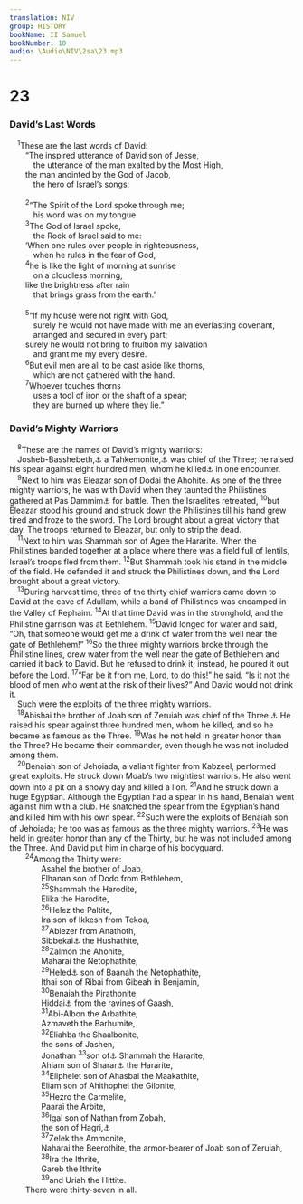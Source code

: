 ```yaml
---
translation: NIV
group: HISTORY
bookName: II Samuel 
bookNumber: 10
audio: \Audio\NIV\2sa\23.mp3
---
```


<div class="title"><h1>23</h1><h3>David’s Last Words </h3></div>
<span class="verse 2sa_23_1"> <sup>1</sup>These are the last words of David: <br/>  “The inspired utterance of David son of Jesse, <br/>   the utterance of the man exalted by the Most High, <br/>  the man anointed by the God of Jacob, <br/>   the hero of Israel’s songs: <br/><br/></span>
<span class="verse 2sa_23_2">  <sup>2</sup>“The Spirit of the Lord spoke through me; <br/>   his word was on my tongue. <br/></span>
<span class="verse 2sa_23_3">  <sup>3</sup>The God of Israel spoke, <br/>   the Rock of Israel said to me: <br/>  ‘When one rules over people in righteousness, <br/>   when he rules in the fear of God, <br/></span>
<span class="verse 2sa_23_4">  <sup>4</sup>he is like the light of morning at sunrise <br/>   on a cloudless morning, <br/>  like the brightness after rain <br/>   that brings grass from the earth.’ <br/><br/></span>
<span class="verse 2sa_23_5">  <sup>5</sup>“If my house were not right with God, <br/>   surely he would not have made with me an everlasting covenant, <br/>   arranged and secured in every part; <br/>  surely he would not bring to fruition my salvation <br/>   and grant me my every desire. <br/></span>
<span class="verse 2sa_23_6">  <sup>6</sup>But evil men are all to be cast aside like thorns, <br/>   which are not gathered with the hand. <br/></span>
<span class="verse 2sa_23_7">  <sup>7</sup>Whoever touches thorns <br/>   uses a tool of iron or the shaft of a spear; <br/>   they are burned up where they lie.” <br/></span>
<div class="title"><h3>David’s Mighty Warriors </h3></div>
<span class="verse 2sa_23_8"> <sup>8</sup>These are the names of David’s mighty warriors: <br/> Josheb-Basshebeth,<a data-toggle="tooltip" data-placement="bottom" title="Hebrew; some Septuagint manuscripts suggest Ish-Bosheth, that is, Esh-Baal (see also 1 Chron. 11:11 Jashobeam ).">⚓</a> a Tahkemonite,<a data-toggle="tooltip" data-placement="bottom" title="Probably a variant of Hakmonite (see 1 Chron. 11:11)">⚓</a> was chief of the Three; he raised his spear against eight hundred men, whom he killed<a data-toggle="tooltip" data-placement="bottom" title="Some Septuagint manuscripts (see also 1 Chron. 11:11); Hebrew and other Septuagint manuscripts Three; it was Adino the Eznite who killed eight hundred men">⚓</a> in one encounter. <br/></span>
<span class="verse 2sa_23_9"> <sup>9</sup>Next to him was Eleazar son of Dodai the Ahohite. As one of the three mighty warriors, he was with David when they taunted the Philistines gathered at Pas Dammim<a data-toggle="tooltip" data-placement="bottom" title="See 1 Chron. 11:13; Hebrew gathered there .">⚓</a> for battle. Then the Israelites retreated, </span>
<span class="verse 2sa_23_10"><sup>10</sup>but Eleazar stood his ground and struck down the Philistines till his hand grew tired and froze to the sword. The Lord brought about a great victory that day. The troops returned to Eleazar, but only to strip the dead. <br/></span>
<span class="verse 2sa_23_11"> <sup>11</sup>Next to him was Shammah son of Agee the Hararite. When the Philistines banded together at a place where there was a field full of lentils, Israel’s troops fled from them. </span>
<span class="verse 2sa_23_12"><sup>12</sup>But Shammah took his stand in the middle of the field. He defended it and struck the Philistines down, and the Lord brought about a great victory. <br/></span>
<span class="verse 2sa_23_13"> <sup>13</sup>During harvest time, three of the thirty chief warriors came down to David at the cave of Adullam, while a band of Philistines was encamped in the Valley of Rephaim. </span>
<span class="verse 2sa_23_14"><sup>14</sup>At that time David was in the stronghold, and the Philistine garrison was at Bethlehem. </span>
<span class="verse 2sa_23_15"><sup>15</sup>David longed for water and said, “Oh, that someone would get me a drink of water from the well near the gate of Bethlehem!” </span>
<span class="verse 2sa_23_16"><sup>16</sup>So the three mighty warriors broke through the Philistine lines, drew water from the well near the gate of Bethlehem and carried it back to David. But he refused to drink it; instead, he poured it out before the Lord. </span>
<span class="verse 2sa_23_17"><sup>17</sup>“Far be it from me, Lord, to do this!” he said. “Is it not the blood of men who went at the risk of their lives?” And David would not drink it. <br/> Such were the exploits of the three mighty warriors. <br/></span>
<span class="verse 2sa_23_18"> <sup>18</sup>Abishai the brother of Joab son of Zeruiah was chief of the Three.<a data-toggle="tooltip" data-placement="bottom" title="Most Hebrew manuscripts (see also 1 Chron. 11:20); two Hebrew manuscripts and Syriac Thirty">⚓</a> He raised his spear against three hundred men, whom he killed, and so he became as famous as the Three. </span>
<span class="verse 2sa_23_19"><sup>19</sup>Was he not held in greater honor than the Three? He became their commander, even though he was not included among them. <br/></span>
<span class="verse 2sa_23_20"> <sup>20</sup>Benaiah son of Jehoiada, a valiant fighter from Kabzeel, performed great exploits. He struck down Moab’s two mightiest warriors. He also went down into a pit on a snowy day and killed a lion. </span>
<span class="verse 2sa_23_21"><sup>21</sup>And he struck down a huge Egyptian. Although the Egyptian had a spear in his hand, Benaiah went against him with a club. He snatched the spear from the Egyptian’s hand and killed him with his own spear. </span>
<span class="verse 2sa_23_22"><sup>22</sup>Such were the exploits of Benaiah son of Jehoiada; he too was as famous as the three mighty warriors. </span>
<span class="verse 2sa_23_23"><sup>23</sup>He was held in greater honor than any of the Thirty, but he was not included among the Three. And David put him in charge of his bodyguard. <br/></span>
<span class="verse 2sa_23_24">  <sup>24</sup>Among the Thirty were: <br/>    Asahel the brother of Joab, <br/>    Elhanan son of Dodo from Bethlehem, <br/></span>
<span class="verse 2sa_23_25">    <sup>25</sup>Shammah the Harodite, <br/>    Elika the Harodite, <br/></span>
<span class="verse 2sa_23_26">    <sup>26</sup>Helez the Paltite, <br/>    Ira son of Ikkesh from Tekoa, <br/></span>
<span class="verse 2sa_23_27">    <sup>27</sup>Abiezer from Anathoth, <br/>    Sibbekai<a data-toggle="tooltip" data-placement="bottom" title="Some Septuagint manuscripts (see also 21:18; 1 Chron. 11:29); Hebrew Mebunnai">⚓</a> the Hushathite, <br/></span>
<span class="verse 2sa_23_28">    <sup>28</sup>Zalmon the Ahohite, <br/>    Maharai the Netophathite, <br/></span>
<span class="verse 2sa_23_29">    <sup>29</sup>Heled<a data-toggle="tooltip" data-placement="bottom" title="Some Hebrew manuscripts and Vulgate (see also 1 Chron. 11:30); most Hebrew manuscripts Heleb">⚓</a> son of Baanah the Netophathite, <br/>    Ithai son of Ribai from Gibeah in Benjamin, <br/></span>
<span class="verse 2sa_23_30">    <sup>30</sup>Benaiah the Pirathonite, <br/>    Hiddai<a data-toggle="tooltip" data-placement="bottom" title="Hebrew; some Septuagint manuscripts (see also 1 Chron. 11:32) Hurai">⚓</a> from the ravines of Gaash, <br/></span>
<span class="verse 2sa_23_31">    <sup>31</sup>Abi-Albon the Arbathite, <br/>    Azmaveth the Barhumite, <br/></span>
<span class="verse 2sa_23_32">    <sup>32</sup>Eliahba the Shaalbonite, <br/>    the sons of Jashen, <br/>    Jonathan </span>
<span class="verse 2sa_23_33"><sup>33</sup>son of<a data-toggle="tooltip" data-placement="bottom" title="Some Septuagint manuscripts (see also 1 Chron. 11:34); Hebrew does not have son of.">⚓</a> Shammah the Hararite, <br/>    Ahiam son of Sharar<a data-toggle="tooltip" data-placement="bottom" title="Hebrew; some Septuagint manuscripts (see also 1 Chron. 11:35) Sakar">⚓</a> the Hararite, <br/></span>
<span class="verse 2sa_23_34">    <sup>34</sup>Eliphelet son of Ahasbai the Maakathite, <br/>    Eliam son of Ahithophel the Gilonite, <br/></span>
<span class="verse 2sa_23_35">    <sup>35</sup>Hezro the Carmelite, <br/>    Paarai the Arbite, <br/></span>
<span class="verse 2sa_23_36">    <sup>36</sup>Igal son of Nathan from Zobah, <br/>    the son of Hagri,<a data-toggle="tooltip" data-placement="bottom" title="Some Septuagint manuscripts (see also 1 Chron. 11:38); Hebrew Haggadi">⚓</a><br/></span>
<span class="verse 2sa_23_37">    <sup>37</sup>Zelek the Ammonite, <br/>    Naharai the Beerothite, the armor-bearer of Joab son of Zeruiah, <br/></span>
<span class="verse 2sa_23_38">    <sup>38</sup>Ira the Ithrite, <br/>    Gareb the Ithrite <br/></span>
<span class="verse 2sa_23_39">    <sup>39</sup>and Uriah the Hittite. <br/>  There were thirty-seven in all. <br/></span>
